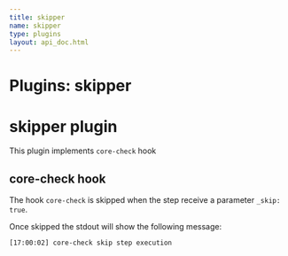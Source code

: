 ```yaml
---
title: skipper
name: skipper
type: plugins
layout: api_doc.html
---
```

# Plugins: skipper


# skipper plugin

This plugin implements `core-check` hook

## <a name="core-check"></a>core-check hook

The hook `core-check` is skipped when the step receive a parameter `_skip: true`.

Once skipped the stdout will show the following message:

```sh
[17:00:02] core-check skip step execution
```


